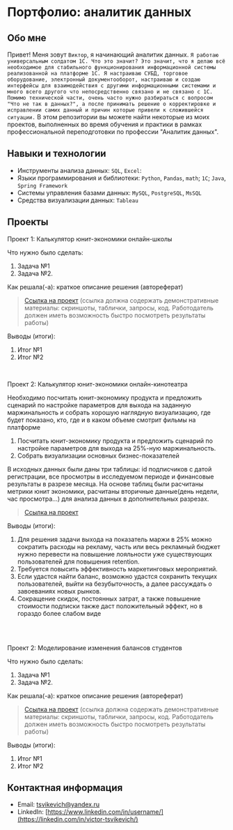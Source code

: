 # Портфолио: аналитик данных

## Обо мне 

Привет! Меня зовут ``Виктор``, я начинающий аналитик данных. 
``Я работаю универсальным солдатом 1С. Что это значит? Это значит, что я делаю всё необходимое для стабильного функционирования информационной системы реализованной на платформе 1С. Я настраиваю СУБД, торговое оборудование, электронный документооборот, настраиваю и создаю интерфейсы для взаимодействия с другими информационными системами и много всего другого что непосредственно связано и не связано с 1С. Помимо технической части, очень часто нужно разбираться с вопросом "Что не так в данных?", а после принимать решение о корректировке и исправлении самих данный и причин которые привели к сложившейся ситуации.``
В этом репозитории вы можете найти некоторые из моих проектов, выполненных во время обучения и практики в рамках профессиональной переподготовки по профессии "Аналитик данных".
<br>


## Навыки и технологии
- Инструменты анализа данных: ``SQL``, ``Excel``: 
- Языки программирования и библиотеки: ``Python``, ``Pandas``, ``math``;  ``1C``; ``Java``, ``Spring Framework``
- Системы управления базами данных: ``MySQL``, ``PostgreSQL``, ``MsSQL``
- Средства визуализации данных: ``Tableau``


## Проекты
<p> Проект 1: Калькулятор юнит-экономики онлайн-школы</p>
<p>Что нужно было сделать:<p>
<ol>
  <li>Задача №1</li>
  <li>Задача №2.</li>
</ol>

<p>Как решала(-а): краткое описание решения (автореферат)<p>


> <a href="https://github.com/Skyproportfolio/data-analytics-5month/blob/main/Проект%20№1.xlsx">Ссылка на проект</a>
  (ссылка должна содержать демонстративные материалы: скриншоты, таблички, запросы, код. Работодатель должен иметь возможность быстро посмотреть результаты работы)

<p>Выводы (итоги):<p>
<ol>
  <li>Итог №1</li>
  <li>Итог №2</li>
</ol>
<br> 

<p> Проект 2: Калькулятор юнит-экономики онлайн-кинотеатра</p>
<p>Необходимо посчитать юнит-экономику продукта и предложить сценарий по настройке параметров для выхода на заданную маржинальность и собрать хорошую наглядную визуализацию, где будет показано, кто, где и в каком объеме смотрит фильмы на платформе<p>
<ol>
  <li>Посчитать юнит-экономику продукта и предложить сценарий по настройке параметров для выхода на 25%-ную маржинальность.</li>
  <li>Собрать визуализации основных бизнес-показателей</li>
</ol>

<p>В исходных данных были даны три таблицы: id подписчиков с датой регистрации, все просмотры в исследуемом периоде и финансовые результаты в разрезе месяца. На основе таблиц были расчитаны метрики юнит экономики, расчитаны вторичные данные(день недели, час просмотра...) для анализа данных в дополнительных разрезах.<p>

> <a href="https://docs.google.com/presentation/d/1NFuFxmTrwxlK1-eLkDPRlEeSrYpCqVvg/edit?usp=share_link&ouid=107345745887689613190&rtpof=true&sd=true">Ссылка на проект</a>
 
 
<p>Выводы (итоги):<p>
<ol>
  <li>Для решения задачи выхода на показатель маржи в 25% можно сократить расходы на рекламу, часть или весь рекламный бюджет нужно перевести на повышение лояльности уже существующих пользователей для повышения retention.</li>
  <li>Требуется повысить эффективность маркетинговых мероприятий.</li>
  <li>Если удастся найти баланс, возможно удастся сохранить текущих пользователей, выйти на безубыточность, а далее рассуждать о завоеваниях новых рынков.</li>
  <li>Сокращение скидок, постоянных затрат, а также повышение стоимости подписки также даст положительный эффект, но в гораздо более слабом виде</li>
</ol>
<br> 

<br> 


<p>Проект 2: Моделирование изменения балансов студентов</p> 
<p>Что нужно было сделать:<p>
<ol>
  <li>Задача №1</li>
  <li>Задача №2.</li>
</ol>

<p>Как решала(-а): краткое описание решения (автореферат)<p>

> <a href="https://github.com/Skyproportfolio/data-analytics-5month/blob/main/Проект%205.xlsx">Ссылка на проект</a>
(ссылка должна содержать демонстративные материалы: скриншоты, таблички, запросы, код. Работодатель должен иметь возможность быстро посмотреть результаты работы)
 
 <p>Выводы (итоги):<p>
<ol>
  <li>Итог №1</li>
  <li>Итог №2</li>
</ol>

## Контактная информация
- Email: tsvikevich@yandex.ru
- LinkedIn: [https://www.linkedin.com/in/username/](https://linkedin.com/in/victor-tsvikevich/)
